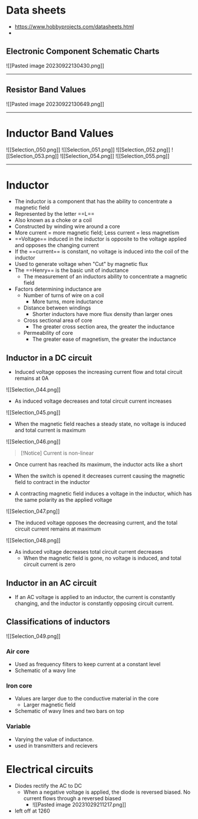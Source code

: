 # Data sheets

- https://www.hobbyprojects.com/datasheets.html 
- 

## Electronic Component Schematic Charts

![[Pasted image 20230922130430.png]]

---
## Resistor Band Values

![[Pasted image 20230922130649.png]]

---

# Inductor Band Values

![[Selection_050.png]]
![[Selection_051.png]]
![[Selection_052.png]]
![[Selection_053.png]]
![[Selection_054.png]]
![[Selection_055.png]]

---

# Inductor
- The inductor is a component that has the ability to concentrate a magnetic field
- Represented by the letter ==L==
- Also known as a choke or a coil
- Constructed by winding wire around a core
- More current = more magnetic field; Less current = less magnetism
- ==Voltage== induced in the inductor is opposite to the voltage applied and opposes the changing current
- If the ==current== is constant, no voltage is induced into the coil of the inductor
- Used to generate voltage when "Cut" by magnetic flux
- The ==Henry== is the basic unit of inductance
	- The measurement of an inductors ability to concentrate a magnetic field
- Factors determining inductance are
	- Number of turns of wire on a coil
		- More turns, more inductance
	- Distance between windings
		- Shorter inductors have more flux density than larger ones
	- Cross sectional area of core
		- The greater cross section area, the greater the inductance
	- Permeability of core
		- The greater ease of magnetism, the greater the inductance


## Inductor in a DC circuit

- Induced voltage opposes the increasing current flow and total circuit remains at 0A

![[Selection_044.png]]

- As induced voltage decreases and total circuit current increases

![[Selection_045.png]]

- When the magnetic field reaches a steady state, no voltage is induced and total current is maximum

![[Selection_046.png]]

>[!Notice]
>Current is non-linear

- Once current has reached its maximum, the inductor acts like a short

- When the switch is opened it decreases current causing the magnetic field to contract in the inductor

- A contracting magnetic field induces a voltage in the inductor, which has the same polarity as the applied voltage

![[Selection_047.png]]

- The induced voltage opposes the decreasing current, and the total circuit current remains at maximum

![[Selection_048.png]]

- As induced voltage decreases total circuit current decreases
	- When the magnetic field is gone, no voltage is induced, and total circuit current is zero

## Inductor in an AC circuit

- If an AC voltage is applied to an inductor, the current is constantly changing, and the inductor is constantly opposing circuit current.
## Classifications of inductors

![[Selection_049.png]]

### Air core

- Used as frequency filters to keep current at a constant level
- Schematic of a wavy line
### Iron core

- Values are larger due to the conductive material in the core
	- Larger magnetic field
- Schematic of wavy lines and two bars on top
### Variable

- Varying the value of inductance. 
- used in transmitters and recievers

# Electrical circuits

- Diodes rectify the AC to DC
	- When a negative voltage is applied, the diode is reversed biased. No current flows through a reversed biased
		- ![[Pasted image 20231029211217.png]] 
- left off at 1260